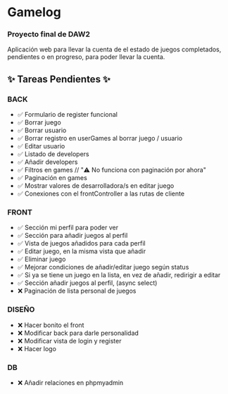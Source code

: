 # Gamelog
### Proyecto final de DAW2

Aplicación web para llevar la cuenta de el estado de juegos completados, pendientes o en progreso, para poder llevar la cuenta.

## ✨ Tareas Pendientes ✨

 ### BACK
 - ✅ Formulario de register funcional
 - ✅ Borrar juego
 - ✅ Borrar usuario
 - ✅ Borrar registro en userGames al borrar juego / usuario
 - ✅ Editar usuario
 - ✅ Listado de developers
 - ✅ Añadir developers
 - ✅ Filtros en games // "⚠️ No funciona con paginación por ahora"
 - ✅ Paginación en games
 - ✅ Mostrar valores de desarrolladora/s en editar juego
 - ✅ Conexiones con el frontController a las rutas de cliente

 ### FRONT
 - ✅ Sección mi perfil para poder ver
 - ✅ Sección para añadir juegos al perfil
 - ✅ Vista de juegos añadidos para cada perfil
 - ✅ Editar juego, en la misma vista que añadir
 - ✅ Eliminar juego
 - ✅ Mejorar condiciones de añadir/editar juego según status
 - ✅ Si ya se tiene un juego en la lista, en vez de añadir, redirigir a editar
 - ✅ Sección añadir juegos al perfil, (async select)
 - ❌ Paginación de lista personal de juegos

 ### DISEÑO
 - ❌ Hacer bonito el front
 - ❌ Modificar back para darle personalidad
 - ❌ Modificar vista de login y register
 - ❌ Hacer logo

 ### DB
 - ❌ Añadir relaciones en phpmyadmin